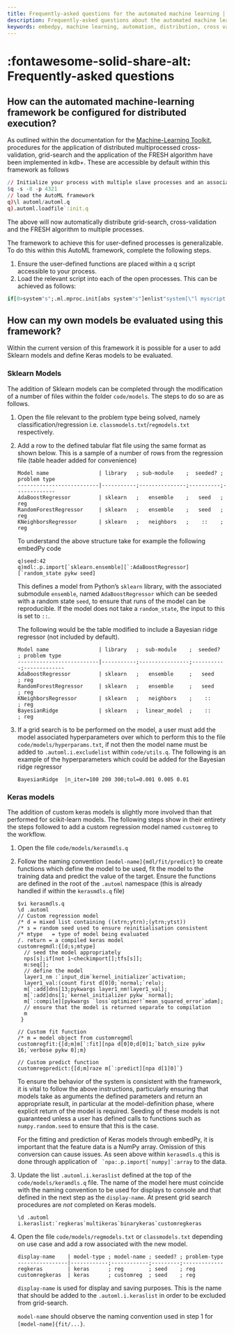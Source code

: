 ```yaml
---
title: Frequently-asked questions for the automated machine learning | Machine Learning | kdb+ and q documentation
description: Frequently-asked questions about the automated machine learning interface/framework
keywords: embedpy, machine learning, automation, distribution, cross validation, preprocessing, ml
---
```

# :fontawesome-solid-share-alt: Frequently-asked questions



## How can the automated machine-learning framework be configured for distributed execution?

As outlined within the documentation for the [Machine-Learning Toolkit](../toolkit/index.md), procedures for the application of distributed multiprocessed cross-validation, grid-search and the application of the FRESH algorithm have been implemented in kdb+. These are accessible by default within this framework as follows

```q
// Initialize your process with multiple slave processes and an associated port
$q -s -8 -p 4321
// load the AutoML framework
q)\l automl/automl.q
q).automl.loadfile`:init.q
```

The above will now automatically distribute grid-search, cross-validation and the FRESH algorithm to multiple processes.

The framework to achieve this for user-defined processes is generalizable. To do this within this AutoML framework, complete the following steps.

1. Ensure the user-defined functions are placed within a q script accessible to your process.
2. Load the relevant script into each of the open processes. This can be achieved as follows:

```q
if[0>system"s";.ml.mproc.init[abs system"s"]enlist"system[\"l myscript.q\"]"]
```


## How can my own models be evaluated using this framework?

Within the current version of this framework it is possible for a user to add Sklearn models and define Keras models to be evaluated.


### Sklearn Models

The addition of Sklearn models can be completed through the modification of a number of files within the folder `code/models`. The steps to do so are as follows.

1.  Open the file relevant to the problem type being solved, namely classification/regression i.e. `classmodels.txt`/`regmodels.txt` respectively.

2.  Add a row to the defined tabular flat file using the same format as shown below. This is a sample of a number of rows from the regression file (table header added for convenience)

    <pre><code class="language-q">Model name                | library   ; sub-module    ;  seeded? ; problem type
    --------------------------|-----------;---------------;----------;-------------
    AdaBoostRegressor         | sklearn   ;   ensemble    ;   seed   ; reg
    RandomForestRegressor     | sklearn   ;   ensemble    ;   seed   ; reg
    KNeighborsRegressor       | sklearn   ;   neighbors   ;    ::    ; reg
    </code></pre>

    To understand the above structure take for example the following embedPy code

    <pre><code class="language-q">q)seed:42
    q)mdl:.p.import[`sklearn.ensemble][`:AdaBoostRegressor][`random_state pykw seed]
    </code></pre>

    This defines a model from Python’s `sklearn` library, with the associated submodule `ensemble`, named `AdaBoostRegressor` which can be seeded with a random state `seed`, to ensure that runs of the model can be reproducible. If the model does not take a `random_state`, the input to this is set to `::`.

    The following would be the table modified to include a Bayesian ridge regressor (not included by default).

    <pre><code class="language-txt">Model name                | library   ;  sub-module    ;  seeded?  ; problem type
    --------------------------|-----------;----------------;-----------;-------------
    AdaBoostRegressor         | sklearn   ;   ensemble     ;   seed    ; reg
    RandomForestRegressor     | sklearn   ;   ensemble     ;   seed    ; reg
    KNeighborsRegressor       | sklearn   ;   neighbors    ;    ::     ; reg
    BayesianRidge             | sklearn   ;  linear_model  ;    ::     ; reg
    </code></pre>

3.  If a grid search is to be performed on the model, a user must add the model associated hyperparameters over which to perform this to the file `code/models/hyperparams.txt`, if not then the model name must be added to `.automl.i.excludelist` within `code/utils.q`. The following is an example of the hyperparameters which could be added for the Bayesian ridge regressor

    <pre><code class="language-q">BayesianRidge  |n_iter=100 200 300;tol=0.001 0.005 0.01</code></pre>


### Keras models

The addition of custom keras models is slightly more involved than that performed for scikit-learn models. The following steps show in their entirety the steps followed to add a custom regression model named `customreg` to the workflow.

1.  Open the file `code/models/kerasmdls.q`

2.  Follow the naming convention `[model-name]{mdl/fit/predict}` to create functions which define the model to be used, fit the model to the training data and predict the value of the target. Ensure the functions are defined in the root of the `.automl` namespace (this is already handled if within the `kerasmdls.q` file)

    <pre><code class="language-q">$vi kerasmdls.q
    \d .automl
    // Custom regression model
    /* d = mixed list containing ((xtrn;ytrn);(ytrn;ytst))
    /* s = random seed used to ensure reinitialisation consistent
    /* mtype   = type of model being evaluated
    /. return = a compiled keras model
    customregmdl:{[d;s;mtype]
      // seed the model appropriately
      nps[s];if[not 1~checkimport[];tfs[s]];
      m:seq[];
      // define the model
      layer1_nm :`input_dim`kernel_initializer`activation;
      layer1_val:(count first d[0]0;`normal;`relu);
      m[`:add]dns[13;pykwargs layer1_nm!layer1_val];
      m[`:add]dns[1;`kernel_initializer pykw `normal];
      m[`:compile][pykwargs `loss`optimizer!`mean_squared_error`adam];
      // ensure that the model is returned separate to compilation
      m
     }

    // Custom fit function
    /* m = model object from customregmdl
    customregfit:{[d;m]m[`:fit][npa d[0]0;d[0]1;`batch_size pykw 16;`verbose pykw 0];m}

    // Custom predict function
    customregpredict:{[d;m]raze m[`:predict][npa d[1]0]`}
    </code></pre>

    To ensure the behavior of the system is consistent with the framework, it is vital to follow the above instructions, particularly ensuring that models take as arguments the defined parameters and return an appropriate result, in particular at the model-definition phase, where explicit return of the model is required. Seeding of these models is not guaranteed unless a user has defined calls to functions such as `numpy.random.seed` to ensure that this is the case.

    For the fitting and prediction of Keras models through embedPy, it is important that the feature data is a NumPy array. Omission of this conversion can cause issues. As seen above within `kerasmdls.q` this is done through application of `` `npa:.p.import[`numpy]`:array`` to the data.


3.  Update the list `.automl.i.keraslist` defined at the top of the `code/models/keramdls.q` file. The name of the model here must coincide with the naming convention to be used for displays to console and that defined in the next step as the `display-name`. At present grid search procedures are _not_ completed on Keras models.

    <pre><code class="language-q">\d .automl
    i.keraslist:`regkeras`multikeras`binarykeras`customregkeras</code></pre>

4.  Open the file `code/models/regmodels.txt` or `classmodels.txt` depending on use case and add a row associated with the new model.

    <pre><code class="language-txt">display-name    | model-type ; model-name ; seeded? ; problem-type
    ----------------|------------;------------;---------;-------------
    regkeras        | keras      ; reg        ; seed    ; reg
    customregkeras  | keras      ; customreg  ; seed    ; reg
    </code></pre>

    `display-name` is used for display and saving purposes. This is the name that should be added to the `.automl.i.keraslist` in order to be excluded from grid-search.

    `model-name` should observe the naming convention used in step 1 for `[model-name]{fit/...}`.
